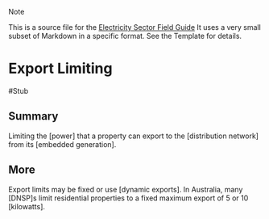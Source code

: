 > [!NOTE] 
> This is a source file for the [Electricity Sector Field Guide](https://grahamlea.github.io/Electricity-Sector-Field-Guide/)
> It uses a very small subset of Markdown in a specific format. See the Template for details.

# Export Limiting
#Stub


## Summary

Limiting the [power] that a property can export to the [distribution network] from its [embedded generation].


## More

Export limits may be fixed or use [dynamic exports].
In Australia, many [DNSP]s limit residential properties to a fixed maximum export of 5 or 10 [kilowatts].

